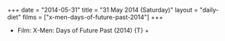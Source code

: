 +++
date = "2014-05-31"
title = "31 May 2014 (Saturday)"
layout = "daily-diet"
films = ["x-men-days-of-future-past-2014"]
+++


* Film: X-Men: Days of Future Past (2014) {T} +